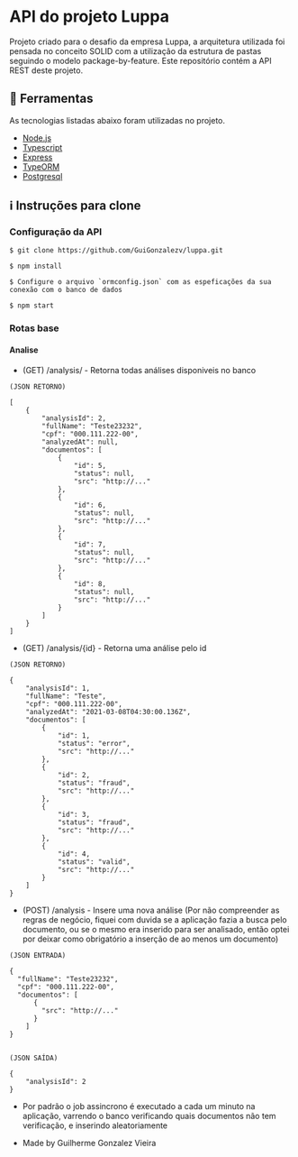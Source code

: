 # API do projeto Luppa

Projeto criado para o desafio da empresa Luppa, a arquitetura utilizada foi pensada no conceito SOLID com a utilização da estrutura de pastas seguindo o modelo package-by-feature.
Este repositório contém a API REST deste projeto.


## :rocket: Ferramentas
As tecnologias listadas abaixo foram utilizadas no projeto.
- [Node.js](https://nodejs.org/en/)
- [Typescript](https://www.typescriptlang.org)
- [Express](https://expressjs.com/pt-br/)
- [TypeORM](http://knexjs.org)
- [Postgresql](https://www.postgresql.org)

## :information_source: Instruções para clone
### Configuração da API
```git
$ git clone https://github.com/GuiGonzalezv/luppa.git

$ npm install

$ Configure o arquivo `ormconfig.json` com as espeficações da sua conexão com o banco de dados

$ npm start
```
### Rotas base
#### Analise
- (GET) /analysis/  - Retorna todas análises disponiveis no banco
```
(JSON RETORNO)

[ 
    {
        "analysisId": 2,
        "fullName": "Teste23232",
        "cpf": "000.111.222-00",
        "analyzedAt": null,
        "documentos": [
            {
                "id": 5,
                "status": null,
                "src": "http://..."
            },
            {
                "id": 6,
                "status": null,
                "src": "http://..."
            },
            {
                "id": 7,
                "status": null,
                "src": "http://..."
            },
            {
                "id": 8,
                "status": null,
                "src": "http://..."
            }
        ]
    }
]
```

- (GET) /analysis/{id} - Retorna uma análise pelo id
```
(JSON RETORNO) 

{
    "analysisId": 1,
    "fullName": "Teste",
    "cpf": "000.111.222-00",
    "analyzedAt": "2021-03-08T04:30:00.136Z",
    "documentos": [
        {
            "id": 1,
            "status": "error",
            "src": "http://..."
        },
        {
            "id": 2,
            "status": "fraud",
            "src": "http://..."
        },
        {
            "id": 3,
            "status": "fraud",
            "src": "http://..."
        },
        {
            "id": 4,
            "status": "valid",
            "src": "http://..."
        }
    ]
}
```
- (POST) /analysis - Insere uma nova análise (Por não compreender as regras de negócio, fiquei com duvida se a aplicação fazia a busca pelo documento, ou se o mesmo era inserido para ser analisado, então optei por deixar como obrigatório a inserção de ao menos um documento)
```
(JSON ENTRADA)

{
  "fullName": "Teste23232",
  "cpf": "000.111.222-00",
  "documentos": [
      {
        "src": "http://..."
      }
    ]
}


(JSON SAÍDA)

{
    "analysisId": 2
}
``` 

- Por padrão o job assincrono é executado a cada um minuto na aplicação, varrendo o banco verificando quais documentos não tem verificação, e inserindo aleatoriamente

- Made by Guilherme Gonzalez Vieira

